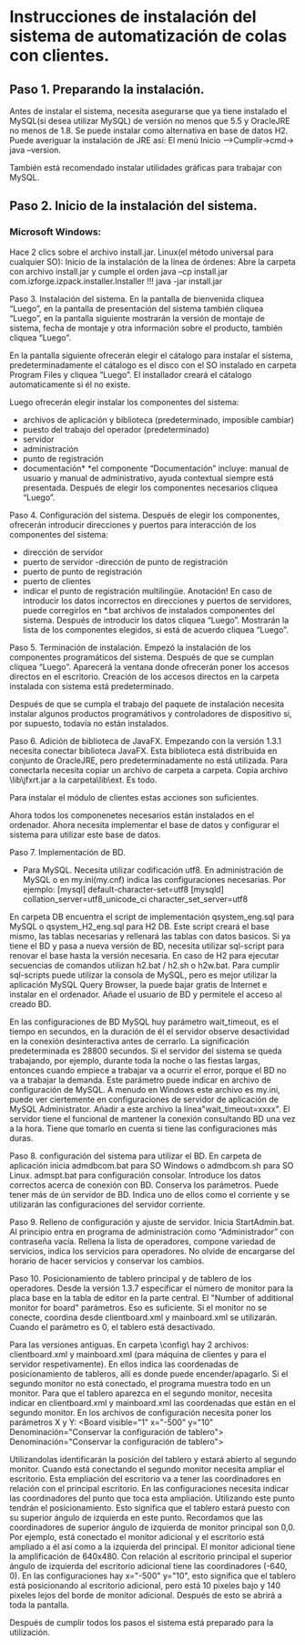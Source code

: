 ﻿# Instrucciones de instalación del sistema de automatización de colas con clientes.

## Paso 1. Preparando la instalación.
Antes de instalar el sistema, necesita asegurarse que ya tiene instalado el MySQL(si desea utilizar MySQL) de versión no menos que 5.5 y OracleJRE no menos de 1.8.
Se puede instalar como alternativa en base de datos H2.
Puede averiguar la instalación de JRE así:
El menú Inicio –>Cumplir->cmd-> java –version.

También está recomendado instalar utilidades gráficas para trabajar con MySQL.

## Paso 2. Inicio de la instalación del sistema.

### Microsoft Windows:
Hace 2 clics sobre el archivo install.jar.
Linux(el método universal para cualquier SO):
Inicio de la instalación de la línea de órdenes:
Abre la carpeta con archivo install.jar y cumple el orden
java –cp install.jar com.izforge.izpack.installer.Installer
 !!!  java -jar install.jar

Paso 3. Instalación del sistema.
En la pantalla de bienvenida cliquea “Luego”, en la pantalla de presentación del sistema también cliquea “Luego”, en la pantalla siguiente mostrarán la versión de montaje de sistema, fecha de montaje y otra información sobre el producto, también cliquea “Luego”.

En la pantalla siguiente ofrecerán elegir el cátalogo para instalar el sistema, predeterminadamente el cátalogo es el disco con el SO instalado en carpeta Program Files y cliquea “Luego”. El installador creará el cátalogo automaticamente si él no existe.

Luego ofrecerán elegir instalar los componentes del sistema:
- archivos de aplicación y biblioteca (predeterminado, imposible cambiar)
- puesto del trabajo del operador (predeterminado)
- servidor
- administración
- punto de registración
- documentación*
*el componente “Documentación” incluye: manual de usuario y manual de administrativo, ayuda contextual siempre está presentada.
Después de elegir los componentes necesarios cliquea “Luego”.

Paso 4. Configuración del sistema.
Después de elegir los componentes, ofrecerán introducir direcciones y puertos para interacción de los componentes del sistema:
- dirección de servidor
- puerto de servidor
-dirección de punto de registración
- puerto de punto de registración
- puerto de clientes
- indicar el punto de registración multilingüe.
Anotación! En caso de introducir los datos incorrectos en direcciones y puertos de servidores, puede corregirlos en *.bat archivos de instalados componentes del sistema.
Después de introducir los datos cliquea “Luego”. Mostrarán la lista de los componentes elegidos, si está de acuerdo cliquea “Luego”.

Paso 5. Terminación de instalación.
Empezó la instalación de los componentes programáticos del sistema. Después de que se cumplan cliquea “Luego”. Aparecerá la ventana donde ofrecerán poner los accesos directos en el escritorio. Creación de los accesos directos en la carpeta instalada con sistema está predeterminado.

Después de que se cumpla el trabajo del paquete de instalación necesita instalar algunos productos programátivos y controladores de dispositivo si, por supuesto, todavía no están instalados.

Paso 6. Adición de biblioteca de JavaFX.
Empezando con la versión 1.3.1 necesita conectar biblioteca JavaFX. Esta biblioteca está distribuida en conjunto de OracleJRE, pero predeterminadamente no está utilizada. Para conectarla necesita copiar un archivo de carpeta a carpeta. Copia archivo <jre>\lib\jfxrt.jar a la carpeta<jre>\lib\ext. Es todo.

Para instalar el módulo de clientes estas acciones son suficientes.

Ahora todos los componenetes necesarios están instalados en el ordenador. Ahora necesita implementar el base de datos y configurar el sistema para utilizar este base de datos.

Paso 7. Implementación de BD.
* Para MySQL. Necesita utilizar codificación utf8. En administración de MySQL o en my.ini(my.cnf) indica las configuraciones necesarias. Por ejemplo:
[mysql]
default-character-set=utf8
[mysqld]
collation_server=utf8_unicode_ci
character_set_server=utf8

En carpeta DB encuentra el script de implementación qsystem_eng.sql para MySQL o qsystem_H2_eng.sql para H2 DB. Este script creará el base mismo, las tablas necesarias y rellenará las tablas con datos basicos. Si ya tiene el BD y pasa a nueva versión de BD, necesita utilizar sql-script para renovar el base hasta la versión necesaria. En caso de H2 para ejecutar secuencias de comandos utilizan h2.bat / h2.sh o h2w.bat. Para cumplir sql-scripts puede utilizar la consola de MySQL, pero es mejor utilizar la aplicación MySQL Query Browser, la puede bajar gratis de Internet e instalar en el ordenador. Añade el usuario de BD y permitele el acceso al creado BD.

En las configuraciones de BD MySQL huy parámetro wait_timeout, es el tiempo en secundos, en la duración de él el servidor observe desactividad en la conexión desinteractiva antes de cerrarlo.
La significación predeterminada es 28800 secundos. Si el servidor del sistema se queda trabajando, por ejemplo, durante toda la noche o las fiestas largas, entonces cuando empiece a trabajar va a ocurrir el error, porque el BD no va a trabajar la demanda. Este parámetro puede indicar en archivo de configuración de MySQL. A menudo en Windows este archivo es my.ini, puede ver ciertemente en configuraciones de servidor de aplicación de MySQL Administrator. Añadir a este archivo la línea"wait_timeout=хххх". El servidor tiene el funcional de mantener la conexión consultando BD una vez a la hora. Tiene que tomarlo en cuenta si tiene las configuraciones más duras.

Paso 8. configuración del sistema para utilizar el BD.
En carpeta de aplicación inicia admdbcom.bat para SO Windows o admdbcom.sh para SO Linux. admspt.bat para configuración consolar. Introduce los datos correctos acerca de conexión con BD. Conserva los parámetros. Puede tener más de ún servidor de BD. Indica uno de ellos como el corriente y se utilizarán las configuraciones del servidor corriente.

Paso 9. Relleno de configuración y ajuste de servidor.
Inicia StartAdmin.bat. Al principio entra en programa de administración como “Administrador” con contraseña vacía. Rellena la lista de operadores, compone variedad de servicios, indica los servicios para operadores. No olvide de encargarse del horario de hacer servicios y conservar los cambios.

Paso 10. Posicionamiento de tablero principal y de tablero de los operadores.
Desde la versión 1.3.7 especificar el número de monitor para la placa base en la tabla de editor en la parte central. El "Number of additional monitor for board" parámetros. Eso es suficiente. Si el monitor no se conecte, coordina desde clientboard.xml y mainboard.xml se utilizarán. Cuando el parámetro es 0, el tablero está desactivado.

Para las versiones antiguas. En carpeta <Qsystem>\config\ hay 2 archivos: clientboard.xml y mainboard.xml (para máquina de clientes y para el servidor respetivamente). En ellos indica las coordenadas de posicionamiento de tableros, allí es donde puede encender/apagarlo. Si el segundo monitor no está conectado, el programa muestra todo en un monitor. Para que el tablero aparezca en el segundo monitor, necesita indicar en clientboard.xml y mainboard.xml las coordenadas que están en el segundo monitor. En los archivos de configuración necesita poner los parámetros X y Y:
<Board visible="1" x="-500" y="10" Denominación="Conservar la configuración de tablero">
Denominación="Conservar la configuración de tablero">

Utilizandolas identificarán la posición del tablero y estará abierto al segundo monitor. Cuando está conectando el segundo monitor necesita ampliar el escritorio. Esta empliación del escritorio va a tener las coordinadores en relación con el principal escritorio. En las configuraciones necesita indicar las coordinadores del punto que toca esta ampliación. Utilizando este punto tendrán el posicionamiento. Esto significa que el tablero estará puesto con su superior ángulo de izquierda en este punto. Recordamos que las coordinadores de superior ángulo de izquierda  de monitor principal son 0,0. Por ejemplo, está conectado el monitor adicional y el escritorio está ampliado a él así como a la izquierda del principal. El monitor adicional tiene la amplificación de 640х480. Con relación al escritorio principal el superior ángulo de izquierda del escritorio adicional tiene las coordinadores (-640, 0). En las configuraciones hay x="-500" y="10", esto significa que el tablero está posicionando al escritorio adicional, pero está 10 pixeles bajo y 140 pixeles lejos del borde de monitor adicional. Después de esto se abrirá a toda la pantalla. 

Después de cumplir todos los pasos el sistema está preparado para la utilización.

 


